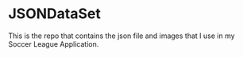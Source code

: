 # JSONDataSet

This is the repo that contains the json file and images that I use in my Soccer League Application.
